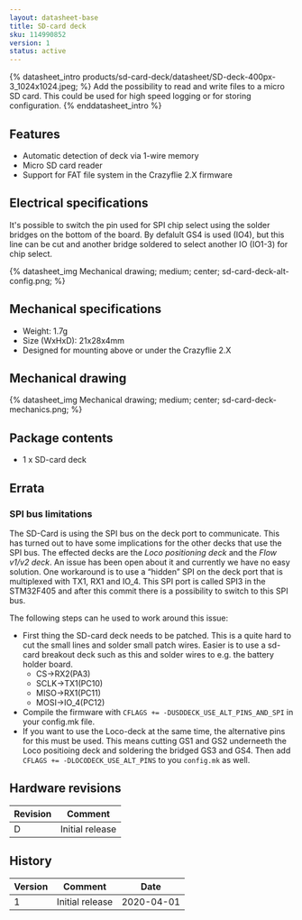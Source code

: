 ```yaml
---
layout: datasheet-base
title: SD-card deck
sku: 114990852
version: 1
status: active
---
```


{% datasheet_intro products/sd-card-deck/datasheet/SD-deck-400px-3_1024x1024.jpeg; %}
Add the possibility to read and write files to a micro SD card. This could be used for
high speed logging or for storing configuration.
{% enddatasheet_intro %}

## Features

* Automatic detection of deck via 1-wire memory
* Micro SD card reader
* Support for FAT file system in the Crazyflie 2.X firmware

## Electrical specifications

It's possible to switch the pin used for SPI chip select using the solder bridges on the bottom
of the board. By defalult GS4 is used (IO4), but this line can be cut and another bridge
soldered to select another IO (IO1-3) for chip select.

{% datasheet_img Mechanical drawing; medium; center; sd-card-deck-alt-config.png; %}

## Mechanical specifications

* Weight: 1.7g
* Size (WxHxD): 21x28x4mm
* Designed for mounting above or under the Crazyflie 2.X

## Mechanical drawing

{% datasheet_img Mechanical drawing; medium; center; sd-card-deck-mechanics.png; %}

## Package contents

* 1 x SD-card deck

## Errata

### SPI bus limitations

The SD-Card is using the SPI bus on the deck port to communicate. This has turned out to
have some implications for the other decks that use the SPI bus. The effected decks
are the *Loco positioning deck* and the *Flow v1/v2 deck*. An issue has been open
about it and currently we have no easy solution. One workaround is to use a “hidden”
SPI on the deck port that is multiplexed with TX1, RX1 and IO_4. This SPI port is called
SPI3 in the STM32F405 and after this commit there is a possibility to switch to this SPI bus.

The following steps can he used to work around this issue:

* First thing the SD-card deck needs to be patched. This is a quite hard to cut the
  small lines and solder small patch wires. Easier is to use a sd-card breakout deck
  such as this and solder wires to e.g. the battery holder board.
  * CS→RX2(PA3)
  * SCLK→TX1(PC10)
  * MISO→RX1(PC11)
  * MOSI→IO_4(PC12)
* Compile the firmware with ```CFLAGS += -DUSDDECK_USE_ALT_PINS_AND_SPI``` in your config.mk file.
* If you want to use the Loco-deck at the same time, the alternative pins for this must be used.
  This means cutting GS1 and GS2 underneeth the Loco positioing deck and soldering the bridged
  GS3 and GS4. Then add ```CFLAGS += -DLOCODECK_USE_ALT_PINS``` to you ```config.mk``` as well.

## Hardware revisions

| Revision | Comment |
| ------- | ------- |
| D | Initial release |

## History

| Version | Comment | Date |
| ------- | ------- | ---- |
| 1 | Initial release | 2020-04-01 |

